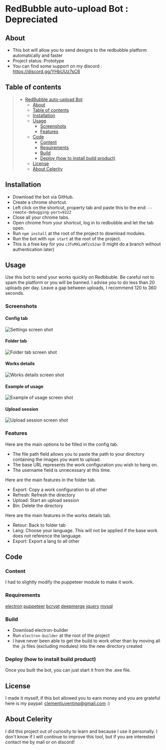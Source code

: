 # RedBubble auto-upload Bot : Depreciated
## About

* This bot will allow you to send designs to the redbubble platform automatically and faster
* Project status: Prototype
* You can find some support on my discord : https://discord.gg/YHbUUz7sC6

## Table of contents

> * [RedBubble auto-upload Bot](#RedBubble-auto-upload-Bot)
>   * [About](#about)
>   * [Table of contents](#table-of-contents)
>   * [Installation](#installation)
>   * [Usage](#usage)
>     * [Screenshots](#screenshots)
>     * [Features](#features)
>   * [Code](#code)
>     * [Content](#content)
>     * [Requirements](#requirements)
>     * [Build](#build)
>     * [Deploy (how to install build product)](#deploy-how-to-install-build-product)
>   * [License](#license)
>   * [About Celerity](#about-celerity)

## Installation

* Download the bot via GitHub.
* Create a chrome shortcut.
* Left click on the shortcut, property tab and paste this to the end: `--remote-debugging-port=9222`
* Close all your chrome tabs.
* Open chrome from your shortcut, log in to redbubble and let the tab open.
* Run `npm install` at the root of the project to download modules.
* Run the bot with `npm start` at the root of the project.
* This is a free key for you `c3TvMXLsWTzs5Jan` (I might do a branch without authentication later)

## Usage

Use this bot to send your works quickly on Redbbuble. Be careful not to spam the platform or you will be banned. I advise you to do less than 20 uploads per day.
Leave a gap between uploads, I recommend 120 to 360 seconds.

### Screenshots
#### Config tab
![Settings screen shot](https://github.com/clementjuventin/Javascript-ElectronJS-Celerity/blob/main/Admin/Documentation/config.PNG)

#### Folder tab
![Folder tab screen shot](https://github.com/clementjuventin/Javascript-ElectronJS-Celerity/blob/main/Admin/Documentation/oeuvres.PNG)

#### Works details
![Works details screen shot](https://github.com/clementjuventin/Javascript-ElectronJS-Celerity/blob/main/Admin/Documentation/description.PNG)

#### Example of usage
![Example of usage screen shot](https://github.com/clementjuventin/Javascript-ElectronJS-Celerity/blob/main/Admin/Documentation/exempleDutilisation.PNG)

#### Upload session
![Upload session screen shot](https://github.com/clementjuventin/Javascript-ElectronJS-Celerity/blob/main/Admin/Documentation/sesEnd.PNG)


### Features
Here are the main options to be filled in the config tab. 
* The file path field allows you to paste the path to your directory containing the images you want to upload.
* The base URL represents the work configuration you wish to hang on. 
* The username field is unnecessary at this time.

Here are the main features in the folder tab. 
* Export: Copy a work configuration to all other
* Refresh: Refresh the directory
* Upload: Start an upload session
* Bin: Delete the directory

Here are the main features in the works details tab. 
* Retour: Back to folder tab
* Lang: Choose your language. This will not be applied if the base work does not reference the language.
* Export: Export a lang to all other

## Code

### Content

I had to slightly modify the puppeteer module to make it work.

### Requirements

[electron](https://www.electronjs.org/n)
[puppeteer](https://www.npmjs.com/package/puppeteer)
[bcrypt](https://www.npmjs.com/package/bcrypt)
[deepmerge](https://www.npmjs.com/package/deepmerge)
[jquery](https://www.npmjs.com/package/jquery)
[mysql](https://www.npmjs.com/package/mysql)

### Build

* Download electron-builder
* Run `electron-builder` at the root of the project
* I have never been able to get the build to work other than by moving all the .js files (excluding modules) into the new directory created

### Deploy (how to install build product)

Once you built the bot, you can just start it from the .exe file.

## License

I made it myself, if this bot allowed you to earn money and you are grateful here is my paypal: clementjuventinp@gmail.com  :)

## About Celerity

I did this project out of curiosity to learn and because I use it personally.
I don't know if I will continue to improve this tool, but if you are interested contact me by mail or on discord!

